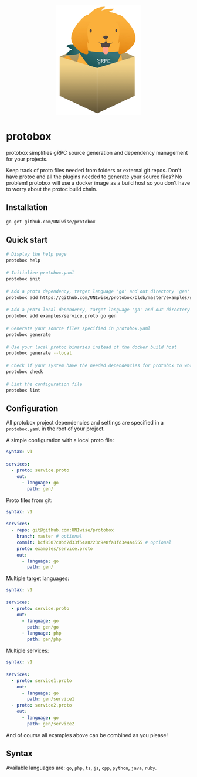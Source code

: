 <div align="center">
<img src="resources/logo.png" height="300">
</div>

# protobox

protobox simplifies gRPC source generation and dependency management for your projects.

Keep track of proto files needed from folders or external git repos. Don't have protoc and all the plugins needed to generate your source files? No problem! protobox will use a docker image as a build host so you don't have to worry about the protoc build chain.

## Installation

```bash
go get github.com/UNIwise/protobox
```

## Quick start

```bash
# Display the help page
protobox help

# Initialize protobox.yaml
protobox init

# Add a proto dependency, target language 'go' and out directory 'gen'
protobox add https://github.com/UNIwise/protobox/blob/master/examples/service.proto go gen

# Add a proto local dependency, target language 'go' and out directory 'gen'
protobox add examples/service.proto go gen

# Generate your source files specified in protobox.yaml
protobox generate

# Use your local protoc binaries instead of the docker build host
protobox generate --local

# Check if your system have the needed dependencies for protobox to work
protobox check

# Lint the configuration file
protobox lint
```

## Configuration

All protobox project dependencies and settings are specified in a `protobox.yaml` in the root of your project.

A simple configuration with a local proto file:

```yaml
syntax: v1

services:
  - proto: service.proto
    out: 
      - language: go
        path: gen/
```

Proto files from git:

```yaml
syntax: v1

services:
  - repo: git@github.com:UNIwise/protobox
    branch: master # optional
    commit: bcf8507c0bd7d33f54a8223c9e8fa1fd3e4a4555 # optional
    proto: examples/service.proto
    out: 
      - language: go
        path: gen/
```

Multiple target languages:

```yaml
syntax: v1

services:
  - proto: service.proto
    out: 
      - language: go
        path: gen/go
      - language: php
        path: gen/php
```

Multiple services:

```yaml
syntax: v1

services:
  - proto: service1.proto
    out: 
      - language: go
        path: gen/service1
  - proto: service2.proto
    out: 
      - language: go
        path: gen/service2

```

And of course all examples above can be combined as you please! 

## Syntax

Available languages are: `go`, `php`, `ts`, `js`, `cpp`, `python`, `java`, `ruby`.